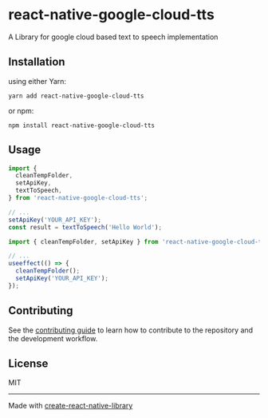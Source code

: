 # react-native-google-cloud-tts

A Library for google cloud based text to speech implementation

## Installation

using either Yarn:

```
yarn add react-native-google-cloud-tts
```

or npm:

```
npm install react-native-google-cloud-tts
```

## Usage

```js
import {
  cleanTempFolder,
  setApiKey,
  textToSpeech,
} from 'react-native-google-cloud-tts';

// ...
setApiKey('YOUR_API_KEY');
const result = textToSpeech('Hello World');
```

```js
import { cleanTempFolder, setApiKey } from 'react-native-google-cloud-tts';

// ...
useeffect(() => {
  cleanTempFolder();
  setApiKey('YOUR_API_KEY');
});
```

## Contributing

See the [contributing guide](CONTRIBUTING.md) to learn how to contribute to the repository and the development workflow.

## License

MIT

---

Made with [create-react-native-library](https://github.com/callstack/react-native-builder-bob)
